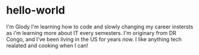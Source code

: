 # hello-world
I'm Glody 
I'm learning how to code and slowly changing my career instersts as i'm learning more about IT every semesters.
I'm originary from DR Congo, and I've been living in the US for years now. 
I like anything tech realated and cooking when I can!
